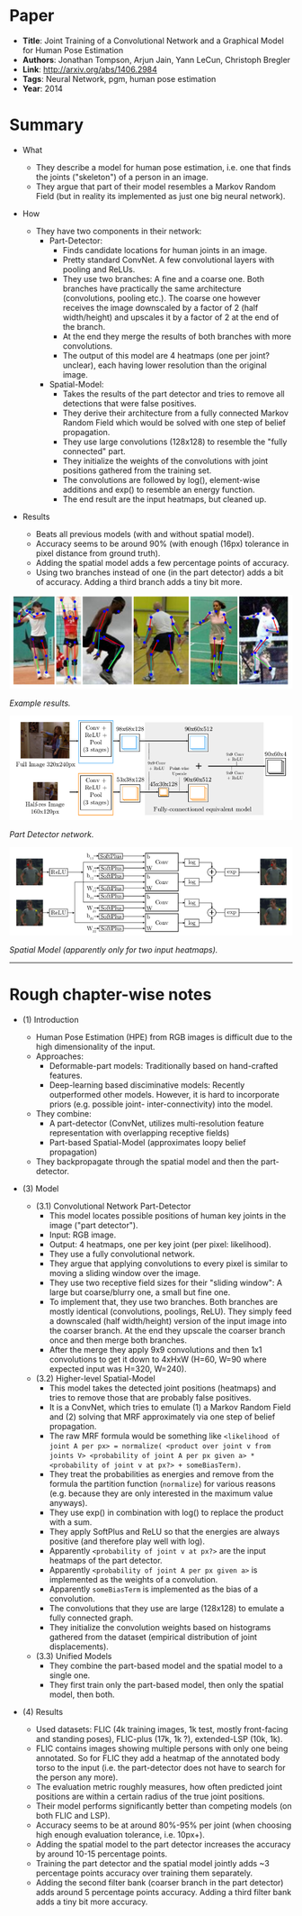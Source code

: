 # Paper

* **Title**: Joint Training of a Convolutional Network and a Graphical Model for Human Pose Estimation
* **Authors**: Jonathan Tompson, Arjun Jain, Yann LeCun, Christoph Bregler
* **Link**: http://arxiv.org/abs/1406.2984
* **Tags**: Neural Network, pgm, human pose estimation
* **Year**: 2014

# Summary

* What
  * They describe a model for human pose estimation, i.e. one that finds the joints ("skeleton") of a person in an image.
  * They argue that part of their model resembles a Markov Random Field (but in reality its implemented as just one big neural network).

* How
  * They have two components in their network:
    * Part-Detector:
      * Finds candidate locations for human joints in an image.
      * Pretty standard ConvNet. A few convolutional layers with pooling and ReLUs.
      * They use two branches: A fine and a coarse one. Both branches have practically the same architecture (convolutions, pooling etc.). The coarse one however receives the image downscaled by a factor of 2 (half width/height) and upscales it by a factor of 2 at the end of the branch.
      * At the end they merge the results of both branches with more convolutions.
      * The output of this model are 4 heatmaps (one per joint? unclear), each having lower resolution than the original image.
    * Spatial-Model:
      * Takes the results of the part detector and tries to remove all detections that were false positives.
      * They derive their architecture from a fully connected Markov Random Field which would be solved with one step of belief propagation.
      * They use large convolutions (128x128) to resemble the "fully connected" part.
      * They initialize the weights of the convolutions with joint positions gathered from the training set.
      * The convolutions are followed by log(), element-wise additions and exp() to resemble an energy function.
      * The end result are the input heatmaps, but cleaned up.

* Results
  * Beats all previous models (with and without spatial model).
  * Accuracy seems to be around 90% (with enough (16px) tolerance in pixel distance from ground truth).
  * Adding the spatial model adds a few percentage points of accuracy.
  * Using two branches instead of one (in the part detector) adds a bit of accuracy. Adding a third branch adds a tiny bit more.

![Results](images/Joint_Training_of_a_ConvNet_and_a_PGM_for_HPE__results.png?raw=true "Results")

*Example results.*

![Part Detector](images/Joint_Training_of_a_ConvNet_and_a_PGM_for_HPE__part_detector.png?raw=true "Part Detector")

*Part Detector network.*

![Spatial Model](images/Joint_Training_of_a_ConvNet_and_a_PGM_for_HPE__spatial_model.png?raw=true "Spatial Model")

*Spatial Model (apparently only for two input heatmaps).*

-------------------------

# Rough chapter-wise notes

* (1) Introduction
  * Human Pose Estimation (HPE) from RGB images is difficult due to the high dimensionality of the input.
  * Approaches:
    * Deformable-part models: Traditionally based on hand-crafted features.
    * Deep-learning based disciminative models: Recently outperformed other models. However, it is hard to incorporate priors (e.g. possible joint- inter-connectivity) into the model.
  * They combine:
    * A part-detector (ConvNet, utilizes multi-resolution feature representation with overlapping receptive fields)
    * Part-based Spatial-Model (approximates loopy belief propagation)
  * They backpropagate through the spatial model and then the part-detector.

* (3) Model
  * (3.1) Convolutional Network Part-Detector
    * This model locates possible positions of human key joints in the image ("part detector").
    * Input: RGB image.
    * Output: 4 heatmaps, one per key joint (per pixel: likelihood).
    * They use a fully convolutional network.
    * They argue that applying convolutions to every pixel is similar to moving a sliding window over the image.
    * They use two receptive field sizes for their "sliding window": A large but coarse/blurry one, a small but fine one.
    * To implement that, they use two branches. Both branches are mostly identical (convolutions, poolings, ReLU). They simply feed a downscaled (half width/height) version of the input image into the coarser branch. At the end they upscale the coarser branch once and then merge both branches. 
    * After the merge they apply 9x9 convolutions and then 1x1 convolutions to get it down to 4xHxW (H=60, W=90 where expected input was H=320, W=240).
  * (3.2) Higher-level Spatial-Model
    * This model takes the detected joint positions (heatmaps) and tries to remove those that are probably false positives.
    * It is a ConvNet, which tries to emulate (1) a Markov Random Field and (2) solving that MRF approximately via one step of belief propagation.
    * The raw MRF formula would be something like `<likelihood of joint A per px> = normalize( <product over joint v from joints V> <probability of joint A per px given a> * <probability of joint v at px?> + someBiasTerm)`.
    * They treat the probabilities as energies and remove from the formula the partition function (`normalize`) for various reasons (e.g. because they are only interested in the maximum value anyways).
    * They use exp() in combination with log() to replace the product with a sum.
    * They apply SoftPlus and ReLU so that the energies are always positive (and therefore play well with log).
    * Apparently `<probability of joint v at px?>` are the input heatmaps of the part detector.
    * Apparently `<probability of joint A per px given a>` is implemented as the weights of a convolution.
    * Apparently `someBiasTerm` is implemented as the bias of a convolution.
    * The convolutions that they use are large (128x128) to emulate a fully connected graph.
    * They initialize the convolution weights based on histograms gathered from the dataset (empirical distribution of joint displacements).
  * (3.3) Unified Models
    * They combine the part-based model and the spatial model to a single one.
    * They first train only the part-based model, then only the spatial model, then both.

* (4) Results
  * Used datasets: FLIC (4k training images, 1k test, mostly front-facing and standing poses), FLIC-plus (17k, 1k ?), extended-LSP (10k, 1k).
  * FLIC contains images showing multiple persons with only one being annotated. So for FLIC they add a heatmap of the annotated body torso to the input (i.e. the part-detector does not have to search for the person any more).
  * The evaluation metric roughly measures, how often predicted joint positions are within a certain radius of the true joint positions.
  * Their model performs significantly better than competing models (on both FLIC and LSP).
  * Accuracy seems to be at around 80%-95% per joint (when choosing high enough evaluation tolerance, i.e. 10px+).
  * Adding the spatial model to the part detector increases the accuracy by around 10-15 percentage points.
  * Training the part detector and the spatial model jointly adds ~3 percentage points accuracy over training them separately.
  * Adding the second filter bank (coarser branch in the part detector) adds around 5 percentage points accuracy. Adding a third filter bank adds a tiny bit more accuracy. 
